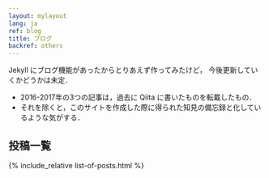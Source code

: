 ```yaml
---
layout: mylayout
lang: ja
ref: blog
title: ブログ
backref: others
---
```


Jekyll にブログ機能があったからとりあえず作ってみたけど，
今後更新していくかどうかは未定．

- 2016-2017年の3つの記事は，過去に Qiita に書いたものを転載したもの．
- それを除くと，このサイトを作成した際に得られた知見の備忘録と化しているような気がする．

## 投稿一覧
{% include_relative list-of-posts.html %}
